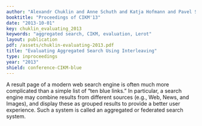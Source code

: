 ```yaml
---
author: "Alexandr Chuklin and Anne Schuth and Katja Hofmann and Pavel Serdyukov and Maarten de Rijke"
booktitle: "Proceedings of CIKM'13"
date: "2013-10-01"
key: chuklin_evaluating_2013
keywords: "aggregated search, CIKM, evaluation, Lerot"
layout: publication
pdf: /assets/chuklin-evaluating-2013.pdf
title: "Evaluating Aggregated Search Using Interleaving"
type: inproceedings
year: "2013"
shield: conference-CIKM-blue
---
```


A result page of a modern web search engine is often much more complicated than a simple list of “ten blue links.” In
particular, a search engine may combine results from different sources (e.g., Web, News, and Images), and display these
as grouped results to provide a better user experience. Such a system is called an aggregated or federated search
system.

